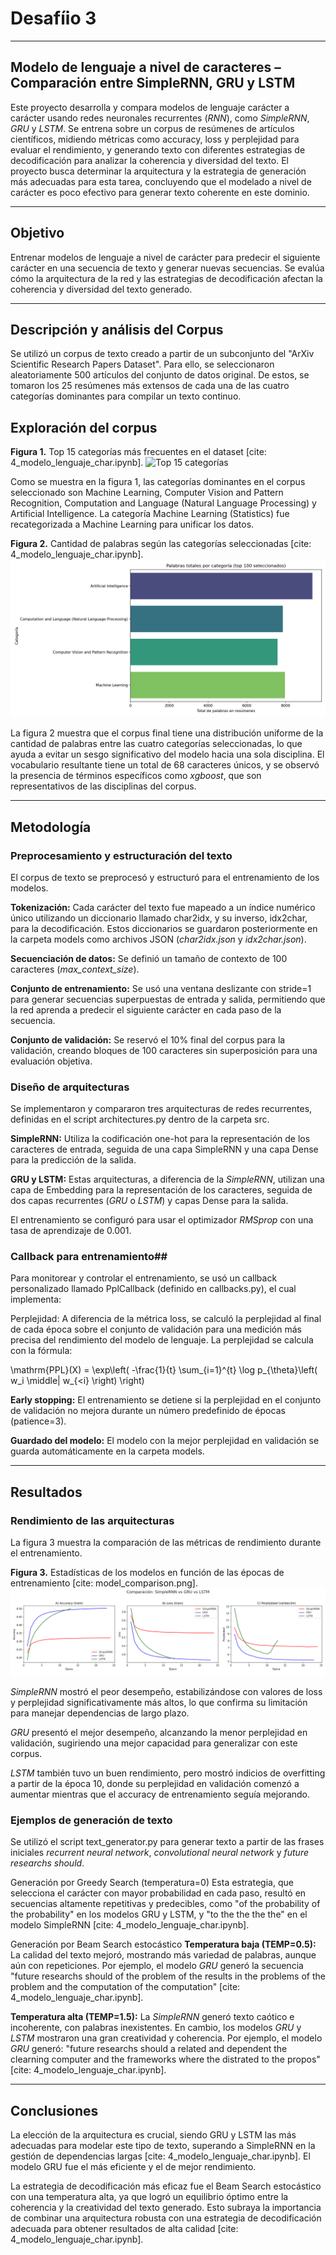 # Desafíio 3
---
## Modelo de lenguaje a nivel de caracteres – Comparación entre SimpleRNN, GRU y LSTM
Este proyecto desarrolla y compara modelos de lenguaje carácter a carácter usando redes neuronales recurrentes (*RNN*), como *SimpleRNN*, *GRU* y *LSTM*. Se entrena sobre un corpus de resúmenes de artículos científicos, midiendo métricas como accuracy, loss y perplejidad para evaluar el rendimiento, y generando texto con diferentes estrategias de decodificación para analizar la coherencia y diversidad del texto. El proyecto busca determinar la arquitectura y la estrategia de generación más adecuadas para esta tarea, concluyendo que el modelado a nivel de carácter es poco efectivo para generar texto coherente en este dominio.

---
## Objetivo
Entrenar modelos de lenguaje a nivel de carácter para predecir el siguiente carácter en una secuencia de texto y generar nuevas secuencias. Se evalúa cómo la arquitectura de la red y las estrategias de decodificación afectan la coherencia y diversidad del texto generado.

---
## Descripción y análisis del Corpus
Se utilizó un corpus de texto creado a partir de un subconjunto del "ArXiv Scientific Research Papers Dataset". Para ello, se seleccionaron aleatoriamente 500 artículos del conjunto de datos original. De estos, se tomaron los 25 resúmenes más extensos de cada una de las cuatro categorías dominantes para compilar un texto continuo.

## Exploración del corpus
**Figura 1.** Top 15 categorías más frecuentes en el dataset [cite: 4_modelo_lenguaje_char.ipynb].
![Top 15 categorías](top15_categories_hist.png)

Como se muestra en la figura 1, las categorías dominantes en el corpus seleccionado son Machine Learning, Computer Vision and Pattern Recognition, Computation and Language (Natural Language Processing) y Artificial Intelligence. La categoría Machine Learning (Statistics) fue recategorizada a Machine Learning para unificar los datos.

**Figura 2.** Cantidad de palabras según las categorías seleccionadas [cite: 4_modelo_lenguaje_char.ipynb].
![Palabras por categoría](./figures/top_categories_words_sum.png)

La figura 2 muestra que el corpus final tiene una distribución uniforme de la cantidad de palabras entre las cuatro categorías seleccionadas, lo que ayuda a evitar un sesgo significativo del modelo hacia una sola disciplina. El vocabulario resultante tiene un total de 68 caracteres únicos, y se observó la presencia de términos específicos como *xgboost*, que son representativos de las disciplinas del corpus.

---
## Metodología
### Preprocesamiento y estructuración del texto
El corpus de texto se preprocesó y estructuró para el entrenamiento de los modelos.

**Tokenización:** Cada carácter del texto fue mapeado a un índice numérico único utilizando un diccionario llamado char2idx, y su inverso, idx2char, para la decodificación. Estos diccionarios se guardaron posteriormente en la carpeta models como archivos JSON (*char2idx.json* y *idx2char.json*).

**Secuenciación de datos:** Se definió un tamaño de contexto de 100 caracteres (*max_context_size*).

**Conjunto de entrenamiento:** Se usó una ventana deslizante con stride=1 para generar secuencias superpuestas de entrada y salida, permitiendo que la red aprenda a predecir el siguiente carácter en cada paso de la secuencia.

**Conjunto de validación:** Se reservó el 10% final del corpus para la validación, creando bloques de 100 caracteres sin superposición para una evaluación objetiva.

### Diseño de arquitecturas
Se implementaron y compararon tres arquitecturas de redes recurrentes, definidas en el script architectures.py dentro de la carpeta src.

**SimpleRNN:** Utiliza la codificación one-hot para la representación de los caracteres de entrada, seguida de una capa SimpleRNN y una capa Dense para la predicción de la salida.

**GRU y LSTM:** Estas arquitecturas, a diferencia de la *SimpleRNN*, utilizan una capa de Embedding para la representación de los caracteres, seguida de dos capas recurrentes (*GRU* o *LSTM*) y capas Dense para la salida.

El entrenamiento se configuró para usar el optimizador *RMSprop* con una tasa de aprendizaje de 0.001.

### Callback para entrenamiento##
Para monitorear y controlar el entrenamiento, se usó un callback personalizado llamado PplCallback (definido en callbacks.py), el cual implementa:

Perplejidad: A diferencia de la métrica loss, se calculó la perplejidad al final de cada época sobre el conjunto de validación para una medición más precisa del rendimiento del modelo de lenguaje. La perplejidad se calcula con la fórmula:

$$$$
\\mathrm{PPL}(X) = \\exp\\left( -\\frac{1}{t} \\sum\_{i=1}^{t} \\log p\_{\\theta}\\left( w\_i \\middle| w\_{\<i} \\right) \\right)
$$$$

**Early stopping:** El entrenamiento se detiene si la perplejidad en el conjunto de validación no mejora durante un número predefinido de épocas (patience=3).

**Guardado del modelo:** El modelo con la mejor perplejidad en validación se guarda automáticamente en la carpeta models.

---
## Resultados
### Rendimiento de las arquitecturas
La figura 3 muestra la comparación de las métricas de rendimiento durante el entrenamiento.

**Figura 3.** Estadísticas de los modelos en función de las épocas de entrenamiento [cite: model_comparison.png].
![Comparación de modelos](figures/model_comparison.png)

*SimpleRNN* mostró el peor desempeño, estabilizándose con valores de loss y perplejidad significativamente más altos, lo que confirma su limitación para manejar dependencias de largo plazo.

*GRU* presentó el mejor desempeño, alcanzando la menor perplejidad en validación, sugiriendo una mejor capacidad para generalizar con este corpus.

*LSTM* también tuvo un buen rendimiento, pero mostró indicios de overfitting a partir de la época 10, donde su perplejidad en validación comenzó a aumentar mientras que el accuracy de entrenamiento seguía mejorando.


### Ejemplos de generación de texto
Se utilizó el script text_generator.py para generar texto a partir de las frases iniciales *recurrent neural network*, *convolutional neural network* y *future researchs should*.

Generación por Greedy Search (temperatura=0)
Esta estrategia, que selecciona el carácter con mayor probabilidad en cada paso, resultó en secuencias altamente repetitivas y predecibles, como "of the probability of the probability" en los modelos GRU y LSTM, y "to the the the the" en el modelo SimpleRNN [cite: 4_modelo_lenguaje_char.ipynb].

Generación por Beam Search estocástico
**Temperatura baja (TEMP=0.5):** La calidad del texto mejoró, mostrando más variedad de palabras, aunque aún con repeticiones. Por ejemplo, el modelo *GRU* generó la secuencia "future researchs should of the problem of the results in the problems of the problem and the computation of the computation" [cite: 4_modelo_lenguaje_char.ipynb].

**Temperatura alta (TEMP=1.5):** La *SimpleRNN* generó texto caótico e incoherente, con palabras inexistentes. En cambio, los modelos *GRU* y *LSTM* mostraron una gran creatividad y coherencia. Por ejemplo, el modelo *GRU* generó: "future researchs should a related and dependent the clearning computer and the frameworks where the distrated to the propos" [cite: 4_modelo_lenguaje_char.ipynb].

---
## Conclusiones
La elección de la arquitectura es crucial, siendo GRU y LSTM las más adecuadas para modelar este tipo de texto, superando a SimpleRNN en la gestión de dependencias largas [cite: 4_modelo_lenguaje_char.ipynb]. El modelo GRU fue el más eficiente y el de mejor rendimiento.

La estrategia de decodificación más eficaz fue el Beam Search estocástico con una temperatura alta, ya que logró un equilibrio óptimo entre la coherencia y la creatividad del texto generado. Esto subraya la importancia de combinar una arquitectura robusta con una estrategia de decodificación adecuada para obtener resultados de alta calidad [cite: 4_modelo_lenguaje_char.ipynb].
